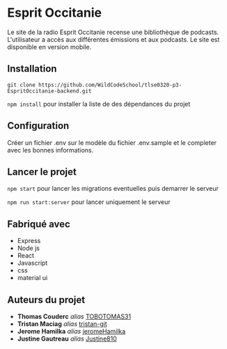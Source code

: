 # Esprit Occitanie

Le site de la radio Esprit Occitanie recense une bibliothèque de podcasts. L'utilisateur a accès aux différentes émissions et aux podcasts. Le site est disponible en version mobile. 

## Installation

`git clone https://github.com/WildCodeSchool/tlse0320-p3-EspritOccitanie-backend.git`

`npm install` pour installer la liste de des dépendances du projet

## Configuration

Créer un fichier .env sur le modèle du fichier .env.sample et le completer avec les bonnes informations.

## Lancer le projet 

`npm start` pour lancer les migrations eventuelles puis demarrer le serveur

`npm run start:server` pour lancer uniquement le serveur

## Fabriqué avec

* Express
* Node js
* React
* Javascript
* css
* material ui

## Auteurs du projet

* **Thomas Couderc** _alias_ [TOBOTOMAS31](https://github.com/TOBOTOMAS31)
* **Tristan Maciag** _alias_ [tristan-git](https://github.com/tristan-git)
* **Jerome Hamilka** _alias_ [jeromeHamilka](https://github.com/jeromeHamilka)
* **Justine Gautreau** _alias_ [Justine810](https://github.com/Justine810)
